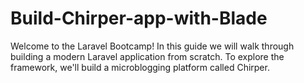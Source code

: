 # Build-Chirper-app-with-Blade
 Welcome to the Laravel Bootcamp! In this guide we will walk through building a modern Laravel application from scratch. To explore the framework, we'll build a microblogging platform called Chirper.
